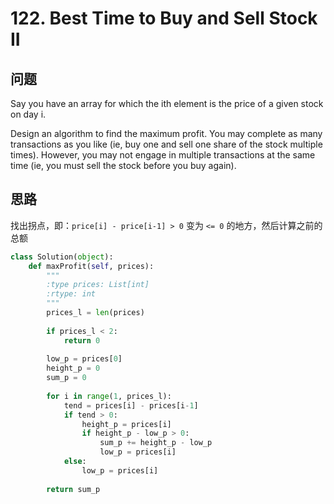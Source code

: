 # 122. Best Time to Buy and Sell Stock II

## 问题

Say you have an array for which the ith element is the price of a given stock on day i.

Design an algorithm to find the maximum profit. You may complete as many transactions as you like (ie, buy one and sell one share of the stock multiple times). However, you may not engage in multiple transactions at the same time (ie, you must sell the stock before you buy again).

## 思路

找出拐点，即：`price[i] - price[i-1] > 0` 变为 `<= 0` 的地方，然后计算之前的总额

```python
class Solution(object):
    def maxProfit(self, prices):
        """
        :type prices: List[int]
        :rtype: int
        """
        prices_l = len(prices)
        
        if prices_l < 2:
            return 0
        
        low_p = prices[0]
        height_p = 0
        sum_p = 0
    
        for i in range(1, prices_l):
            tend = prices[i] - prices[i-1]
            if tend > 0:
                height_p = prices[i]
                if height_p - low_p > 0:
                    sum_p += height_p - low_p
                    low_p = prices[i]
            else:
                low_p = prices[i]
        
        return sum_p
```
